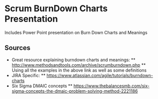 # Scrum BurnDown Charts Presentation

Includes Power Point presentation on Burn Down Charts and Meanings

## Sources

* Great resource explaining burndown charts and meanings:
** http://www.methodsandtools.com/archive/scrumburndown.php
** Using all the examples in the above link as well as some definitions
* JIRA Specific:
** https://www.atlassian.com/agile/tutorials/burndown-charts
* Six Sigma DMAIC concepts
** https://www.thebalancesmb.com/six-sigma-concepts-the-dmaic-problem-solving-method-2221186
